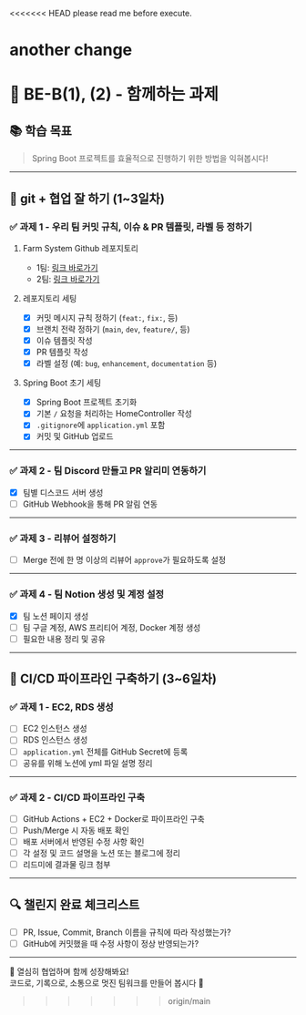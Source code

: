 <<<<<<< HEAD
please read me before execute.

another change
=======
# 🌾 BE-B(1), (2) - 함께하는 과제

## 📚 학습 목표
> Spring Boot 프로젝트를 효율적으로 진행하기 위한 방법을 익혀봅시다!

---

## 🧩 git + 협업 잘 하기 (1~3일차)

### ✅ 과제 1 - 우리 팀 커밋 규칙, 이슈 & PR 템플릿, 라벨 등 정하기

1. Farm System Github 레포지토리
   - 1팀: [링크 바로가기](https://github.com/DguFarmSystem/4th-security-be-b1-study)
   - 2팀: [링크 바로가기](https://github.com/DguFarmSystem/4th-security-be-b2-study)

2. 레포지토리 세팅
   - [x] 커밋 메시지 규칙 정하기 (`feat:`, `fix:`, 등)
   - [x] 브랜치 전략 정하기 (`main`, `dev`, `feature/`, 등)
   - [x] 이슈 템플릿 작성
   - [x] PR 템플릿 작성
   - [x] 라벨 설정 (예: `bug`, `enhancement`, `documentation` 등)

3. Spring Boot 초기 세팅
   - [x] Spring Boot 프로젝트 초기화
   - [x] 기본 `/` 요청을 처리하는 HomeController 작성
   - [x] `.gitignore`에 `application.yml` 포함
   - [x] 커밋 및 GitHub 업로드

---

### ✅ 과제 2 - 팀 Discord 만들고 PR 알리미 연동하기

- [x] 팀별 디스코드 서버 생성
- [ ] GitHub Webhook을 통해 PR 알림 연동

---

### ✅ 과제 3 - 리뷰어 설정하기

- [ ] Merge 전에 한 명 이상의 리뷰어 `approve`가 필요하도록 설정

---

### ✅ 과제 4 - 팀 Notion 생성 및 계정 설정

- [x] 팀 노션 페이지 생성
- [ ] 팀 구글 계정, AWS 프리티어 계정, Docker 계정 생성
- [ ] 필요한 내용 정리 및 공유

---

## 🚀 CI/CD 파이프라인 구축하기 (3~6일차)

### ✅ 과제 1 - EC2, RDS 생성

- [ ] EC2 인스턴스 생성
- [ ] RDS 인스턴스 생성
- [ ] `application.yml` 전체를 GitHub Secret에 등록
- [ ] 공유를 위해 노션에 yml 파일 설명 정리

---

### ✅ 과제 2 - CI/CD 파이프라인 구축

- [ ] GitHub Actions + EC2 + Docker로 파이프라인 구축
- [ ] Push/Merge 시 자동 배포 확인
- [ ] 배포 서버에서 반영된 수정 사항 확인
- [ ] 각 설정 및 코드 설명을 노션 또는 블로그에 정리
- [ ] 리드미에 결과물 링크 첨부

---

## 🔍 챌린지 완료 체크리스트

- [ ] PR, Issue, Commit, Branch 이름을 규칙에 따라 작성했는가?
- [ ] GitHub에 커밋했을 때 수정 사항이 정상 반영되는가?

---

🎉 열심히 협업하며 함께 성장해봐요!  
코드로, 기록으로, 소통으로 멋진 팀워크를 만들어 봅시다 💪
>>>>>>> origin/main
